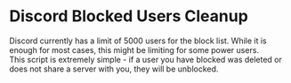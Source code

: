# Discord Blocked Users Cleanup

Discord currently has a limit of 5000 users for the block list. While it is enough for most cases, this might be limiting for some power users.  
This script is extremely simple - if a user you have blocked was deleted or does not share a server with you, they will be unblocked.